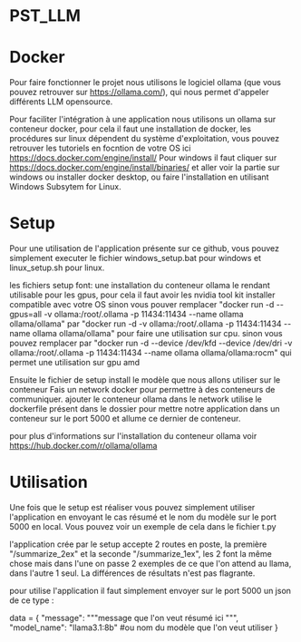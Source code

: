 # PST_LLM

# Docker
Pour faire fonctionner le projet nous utilisons le logiciel ollama (que vous pouvez retrouver sur https://ollama.com/), qui nous permet d'appeler différents LLM opensource.

Pour faciliter l'intégration à une application nous utilisons un ollama sur conteneur docker, pour cela il faut une installation de docker, les procédures sur linux dépendent du système d'exploitation, vous pouvez retrouver les tutoriels en focntion de votre OS ici https://docs.docker.com/engine/install/
Pour windows il faut cliquer sur https://docs.docker.com/engine/install/binaries/   et aller voir la partie sur windows ou installer docker desktop, ou faire l'installation en utilisant Windows Subsytem for Linux.

# Setup
Pour une utilisation de l'application présente sur ce github, vous pouvez simplement executer le fichier windows_setup.bat pour windows et linux_setup.sh pour linux.

les fichiers setup font:
une installation du conteneur ollama le rendant utilisable pour les gpus, pour cela il faut avoir les nvidia tool kit installer compatible avec votre OS
sinon vous pouver remplacer "docker run -d --gpus=all -v ollama:/root/.ollama -p 11434:11434 --name ollama ollama/ollama"  par  "docker run -d -v ollama:/root/.ollama -p 11434:11434 --name ollama ollama/ollama" pour faire une utilisation sur cpu.
sinon vous pouvez remplacer par "docker run -d --device /dev/kfd --device /dev/dri -v ollama:/root/.ollama -p 11434:11434 --name ollama ollama/ollama:rocm" qui permet une utilisation sur gpu amd

Ensuite le fichier de setup install le modèle que nous allons utiliser sur le conteneur
Fais un network docker pour permettre à des conteneurs de communiquer.
ajouter le conteneur ollama dans le network
utilise le dockerfile présent dans le dossier pour mettre notre application dans un conteneur sur le port 5000
et allume ce dernier de conteneur.

pour plus d'informations sur l'installation du conteneur ollama voir https://hub.docker.com/r/ollama/ollama

# Utilisation

Une fois que le setup est réaliser vous pouvez simplement utiliser l'application en envoyant le cas résumé et le nom du modèle sur le port 5000 en local.
Vous pouvez voir un exemple de cela dans le fichier t.py

l'application crée par le setup accepte 2 routes en poste, la première "/summarize_2ex" et la seconde "/summarize_1ex", les 2 font la même chose mais dans l'une on passe 2 exemples de ce que l'on attend au llama, dans l'autre 1 seul. La différences de résultats n'est pas flagrante.

pour utilise l'application il faut simplement envoyer sur le port 5000 un json de ce type :

data = {
    "message": """message que l'on veut résumé ici
""",
"model_name": "llama3.1:8b"  #ou nom du modèle que l'on veut utiliser
}
